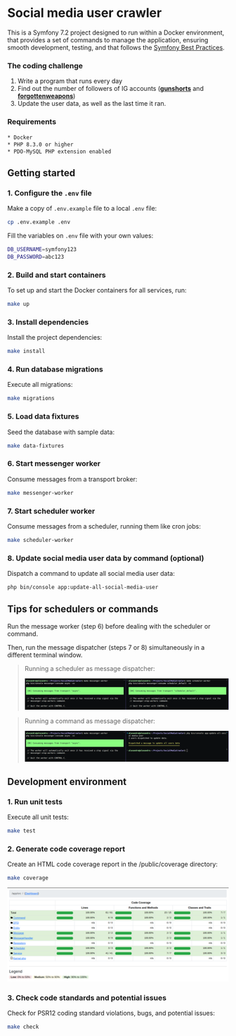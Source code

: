 # Social media user crawler

This is a Symfony 7.2 project designed to run within a Docker environment, that provides a set of commands to manage the application, ensuring smooth development, testing, and that follows the [Symfony Best Practices][1].

### The coding challenge

1. Write a program that runs every day
2. Find out the number of followers of IG accounts ([**gunshorts**][2] and [**forgottenweapons**][3]) 
3. Update the user data, as well as the last time it ran.

### Requirements

    * Docker
    * PHP 8.3.0 or higher
    * PDO-MySQL PHP extension enabled

## Getting started

### 1. Configure the `.env` file
Make a copy of `.env.example` file to a local `.env` file:

```bash
cp .env.example .env
```

Fill the variables on `.env` file with your own values:

```bash
DB_USERNAME=symfony123
DB_PASSWORD=abc123
```

### 2. Build and start containers
To set up and start the Docker containers for all services, run:
```bash
make up
```

### 3. Install dependencies
Install the project dependencies:
```bash
make install
```

### 4. Run database migrations
Execute all migrations:
```bash
make migrations
```

### 5. Load data fixtures
Seed the database with sample data:
```bash
make data-fixtures
```

### 6. Start messenger worker
Consume messages from a transport broker:
```bash
make messenger-worker
```

### 7. Start scheduler worker
Consume messages from a scheduler, running them like cron jobs:
```bash
make scheduler-worker
```

### 8. Update social media user data by command (optional)
Dispatch a command to update all social media user data:
```bash
php bin/console app:update-all-social-media-user
```

## Tips for schedulers or commands
Run the message worker (step 6) before dealing with the scheduler or command.

Then, run the message dispatcher (steps 7 or 8) simultaneously in a different terminal window.

>    Running a scheduler as message dispatcher:
>
>   ![Running a scheduler as message dispatcher.](/public/images/run-scheduler.png "Running a scheduler as message dispatcher.")

>   Running a command as message dispatcher:
>
>   ![Running a command as message dispatcher.](/public/images/run-command.png "Running a command as message dispatcher.")

## Development environment


### 1. Run unit tests
Execute all unit tests:
```bash
make test
```

### 2. Generate code coverage report
Create an HTML code coverage report in the /public/coverage directory:
```bash
make coverage
```

![The coverage dashboard.](/public/images/coverage.png "The coverage dashboard.")


### 3. Check code standards and potential issues
Check for PSR12 coding standard violations, bugs, and potential issues:
```bash
make check
```

[1]: https://symfony.com/doc/current/best_practices.html
[2]: https://www.instagram.com/gunshorts
[3]: https://www.instagram.com/forgottenweapons